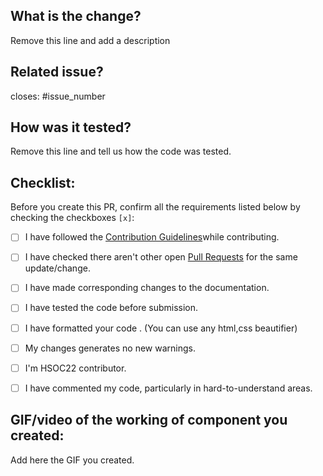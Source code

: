 ## What is the change?
Remove this line and add a description

## Related issue?
closes: #issue_number

## How was it tested?
Remove this line and tell us how the code was tested.

## Checklist:
Before you create this PR, confirm all the requirements listed below by checking the checkboxes `[x]`:

-   [ ] I have followed the [Contribution Guidelines]()while contributing.
-   [ ] I have checked there aren't other open [Pull Requests](https://github.com/BugBustersCommunity/website/pulls) for the same update/change.
-   [ ] I have made corresponding changes to the documentation.
-   [ ] I have tested the code before submission.
-   [ ] I have formatted your code . (You can use any html,css beautifier)
-   [ ] My changes generates no new warnings.
-   [ ] I'm HSOC22 contributor.
-   [ ] I have commented my code, particularly in hard-to-understand areas.


## GIF/video of the working of component you created:
Add here the GIF you created.
